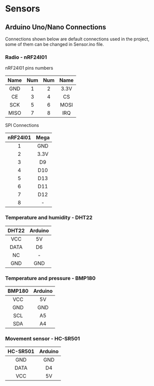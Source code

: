 # Sensors

## Arduino Uno/Nano Connections

Connections shown below are default connections used in the project, some of them can be changed in Sensor.ino file.

### Radio - nRF24l01

nRF24l01 pins numbers

Name | Num | Num | Name
:-----:|:-----:|:-----:|:-----:
GND|1|2|3.3V
CE|3|4|CS
SCK|5|6|MOSI
MISO|7|8|IRQ

SPI Connections

nRF24l01|Mega
:--------:|:----:
1|GND
2|3.3V
3|D9
4|D10
5|D13
6|D11
7|D12
8|-


### Temperature and humidity - DHT22

DHT22| Arduino
:------:|:--------:
VCC|5V
DATA|D6
NC|-
GND|GND



### Temperature and pressure - BMP180

BMP180 | Arduino
:------:|:--------:    
VCC|5V
GND|GND 
SCL|A5
SDA|A4


### Movement sensor - HC-SR501

HC-SR501 | Arduino
:------:|:--------:
GND|GND
DATA|D4
VCC|5V

